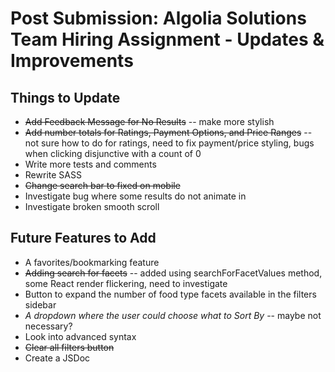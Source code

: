# Post Submission: Algolia Solutions Team Hiring Assignment - Updates & Improvements

## Things to Update
- ~~Add Feedback Message for No Results~~ -- make more stylish
- ~~Add number totals for Ratings, Payment Options, and Price Ranges~~ -- not sure how to do for ratings, need to fix payment/price styling, bugs when clicking disjunctive with a count of 0
- Write more tests and comments
- Rewrite SASS
- ~~Change search bar to fixed on mobile~~
- Investigate bug where some results do not animate in
- Investigate broken smooth scroll

## Future Features to Add
- A favorites/bookmarking feature
- ~~Adding search for facets~~ -- added using searchForFacetValues method, some React render flickering, need to investigate
- Button to expand the number of food type facets available in the filters sidebar
- *A dropdown where the user could choose what to Sort By* -- maybe not necessary?
- Look into advanced syntax
- ~~Clear all filters button~~
- Create a JSDoc
